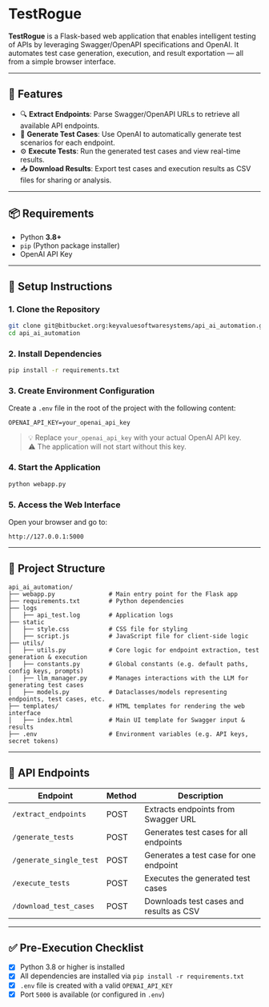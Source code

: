 # TestRogue

**TestRogue** is a Flask-based web application that enables intelligent testing of APIs by leveraging Swagger/OpenAPI specifications and OpenAI. It automates test case generation, execution, and result exportation — all from a simple browser interface.

---

## 🚀 Features

- 🔍 **Extract Endpoints**: Parse Swagger/OpenAPI URLs to retrieve all available API endpoints.
- 🧠 **Generate Test Cases**: Use OpenAI to automatically generate test scenarios for each endpoint.
- ⚙️ **Execute Tests**: Run the generated test cases and view real-time results.
- 📥 **Download Results**: Export test cases and execution results as CSV files for sharing or analysis.

---

## 📦 Requirements

- Python **3.8+**
- `pip` (Python package installer)
- OpenAI API Key

---

## 🔧 Setup Instructions

### 1. Clone the Repository

```bash
git clone git@bitbucket.org:keyvaluesoftwaresystems/api_ai_automation.git
cd api_ai_automation
```

### 2. Install Dependencies

```bash
pip install -r requirements.txt
```

### 3. Create Environment Configuration

Create a `.env` file in the root of the project with the following content:

```env
OPENAI_API_KEY=your_openai_api_key
```

> 💡 Replace `your_openai_api_key` with your actual OpenAI API key.  
> ⚠️ The application will not start without this key.

### 4. Start the Application

```bash
python webapp.py
```

### 5. Access the Web Interface

Open your browser and go to:

```
http://127.0.0.1:5000
```

---

## 📁 Project Structure

```
api_ai_automation/
├── webapp.py               # Main entry point for the Flask app
├── requirements.txt        # Python dependencies
├── logs    
│   ├── api_test.log        # Application logs
├── static
│   ├── style.css           # CSS file for styling
│   ├── script.js           # JavaScript file for client-side logic
├── utils/
│   ├── utils.py            # Core logic for endpoint extraction, test generation & execution
│   ├── constants.py        # Global constants (e.g. default paths, config keys, prompts)
│   ├── llm_manager.py      # Manages interactions with the LLM for generating test cases
│   ├── models.py           # Dataclasses/models representing endpoints, test cases, etc.
├── templates/              # HTML templates for rendering the web interface
│   ├── index.html          # Main UI template for Swagger input & results
├── .env                    # Environment variables (e.g. API keys, secret tokens)
```

---

## 🔌 API Endpoints

| Endpoint                | Method | Description                              |
|-------------------------|--------|------------------------------------------|
| `/extract_endpoints`    | POST   | Extracts endpoints from Swagger URL      |
| `/generate_tests`       | POST   | Generates test cases for all endpoints   |
| `/generate_single_test` | POST   | Generates a test case for one endpoint   |
| `/execute_tests`        | POST   | Executes the generated test cases        |
| `/download_test_cases`  | POST   | Downloads test cases and results as CSV  |

---

## ✅ Pre-Execution Checklist

- [x] Python 3.8 or higher is installed
- [x] All dependencies are installed via `pip install -r requirements.txt`
- [x] `.env` file is created with a valid `OPENAI_API_KEY`
- [x] Port `5000` is available (or configured in `.env`)
